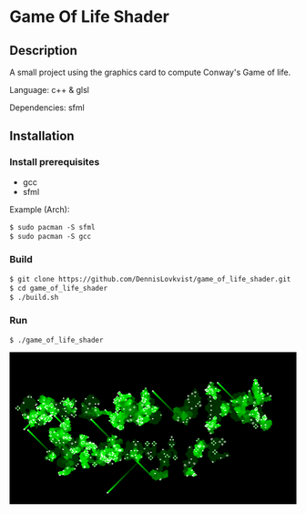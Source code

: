 # Game Of Life Shader
## Description

A small project using the graphics card to compute Conway's Game of life.

Language: c++ & glsl

Dependencies: sfml

## Installation

### Install prerequisites
* gcc 
* sfml

Example (Arch):
```
$ sudo pacman -S sfml
$ sudo pacman -S gcc
```

### Build
```
$ git clone https://github.com/DennisLovkvist/game_of_life_shader.git
$ cd game_of_life_shader
$ ./build.sh
```

### Run
```
$ ./game_of_life_shader
```

![Alt text](screenshot.png?raw=true "Screenshot")
